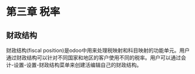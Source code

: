 # 第三章 税率

## 财政结构

财政结构(fiscal position)是odoo中用来处理税映射和科目映射的功能单元。用户通过财政结构可以针对不同国家和地区的客户使用不同的税率。用户可以通过会计-设置-设置-财政结构菜单来创建活编辑自己的财政结构。

![]()